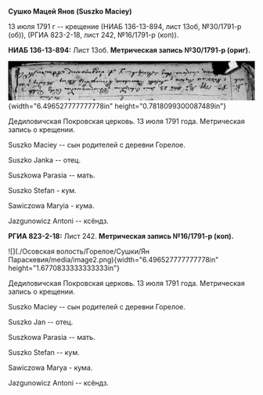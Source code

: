 **Сушко Мацей Янов (Suszko Maciey)**

13 июля 1791 г -- крещение (НИАБ 136-13-894, лист 13об, №30/1791-р
(об)), (РГИА 823-2-18, лист 242, №16/1791-р (коп)).

**НИАБ 136-13-894:** Лист 13об. **Метрическая запись №30/1791-р
(ориг).**

![](./media/18eb8140f0b82d71abcb8a9b9edd4c9fbe48e86a.png){width="6.496527777777778in"
height="0.7818099300087489in"}

Дедиловичская Покровская церковь. 13 июля 1791 года. Метрическая запись
о крещении.

Suszko Maciey -- сын родителей с деревни Горелое.

Suszko Janka -- отец.

Suszkowa Parasia -- мать.

Suszko Stefan - кум.

Sawiczowa Maryia - кума.

Jazgunowicz Antoni -- ксёндз.

**РГИА 823-2-18:** Лист 242. **Метрическая запись №16/1791-р (коп).**

![](./Осовская волость/Горелое/Сушки/Ян Параскевия/media/image2.png){width="6.496527777777778in"
height="1.6770833333333333in"}

Дедиловичская Покровская церковь. 13 июля 1791 года. Метрическая запись
о крещении.

Suszko Maciey -- сын родителей с деревни Горелое.

Suszko Jan -- отец.

Suszkowa Parasia -- мать.

Suszko Stefan -- кум.

Sawiczowa Marya - кума.

Jazgunowicz Antoni -- ксёндз.
